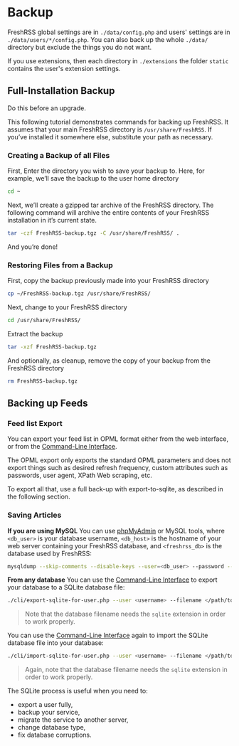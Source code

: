 # Backup

FreshRSS global settings are in `./data/config.php` and users' settings are in `./data/users/*/config.php`. You can also back up the whole `./data/` directory but exclude the things you do not want.

If you use extensions, then each directory in `./extensions` the folder `static` contains the user's extension settings.

## Full-Installation Backup

Do this before an upgrade.

This following tutorial demonstrates commands for backing up FreshRSS. It assumes that your main FreshRSS directory is `/usr/share/FreshRSS`. If you’ve installed it somewhere else, substitute your path as necessary.

### Creating a Backup of all Files

First, Enter the directory you wish to save your backup to. Here, for example, we’ll save the backup to the user home directory

```sh
cd ~
```

Next, we’ll create a gzipped tar archive of the FreshRSS directory. The following command will archive the entire contents of your FreshRSS installation in it’s current state.

```sh
tar -czf FreshRSS-backup.tgz -C /usr/share/FreshRSS/ .
```

And you’re done!

### Restoring Files from a Backup

First, copy the backup previously made into your FreshRSS directory

```sh
cp ~/FreshRSS-backup.tgz /usr/share/FreshRSS/
```

Next, change to your FreshRSS directory

```sh
cd /usr/share/FreshRSS/
```

Extract the backup

```sh
tar -xzf FreshRSS-backup.tgz
```

And optionally, as cleanup, remove the copy of your backup from the FreshRSS directory

```sh
rm FreshRSS-backup.tgz
```

## Backing up Feeds

### Feed list Export

You can export your feed list in OPML format either from the web interface, or from the [Command-Line Interface](https://github.com/FreshRSS/FreshRSS/blob/edge/cli/README.md).

The OPML export only exports the standard OPML parameters and does not export things such as desired refresh frequency, custom attributes such as passwords, user agent, XPath Web scraping, etc.

To export all that, use a full back-up with export-to-sqlite, as described in the following section.

### Saving Articles

**If you are using MySQL**
You can use [phpMyAdmin](https://www.phpmyadmin.net/) or MySQL tools, where `<db_user>` is your database username, `<db_host>` is the hostname of your web server containing your FreshRSS database, and `<freshrss_db>` is the database used by FreshRSS:

```sh
mysqldump --skip-comments --disable-keys --user=<db_user> --password --host <db_host> --result-file=freshrss.dump.sql --databases <freshrss_db>
```

**From any database**
You can use the [Command-Line Interface](https://github.com/FreshRSS/FreshRSS/blob/edge/cli/README.md) to export your database to a SQLite database file:

```sh
./cli/export-sqlite-for-user.php --user <username> --filename </path/to/db.sqlite>
```

> Note that the database filename needs the `sqlite` extension in order to work properly.

You can use the [Command-Line Interface](https://github.com/FreshRSS/FreshRSS/blob/edge/cli/README.md) again to import the SQLite database file into your database:

```sh
./cli/import-sqlite-for-user.php --user <username> --filename </path/to/db.sqlite>
```

> Again, note that the database filename needs the `sqlite` extension in order to work properly.

The SQLite process is useful when you need to:

- export a user fully,
- backup your service,
- migrate the service to another server,
- change database type,
- fix database corruptions.
